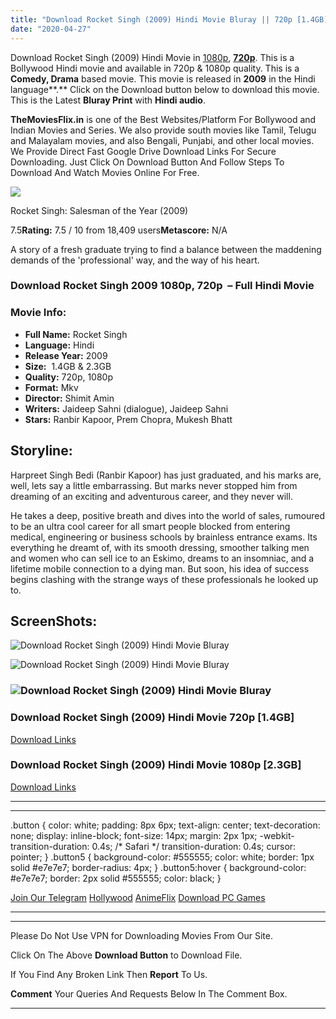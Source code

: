 ```yaml
---
title: "Download Rocket Singh (2009) Hindi Movie Bluray || 720p [1.4GB] || 1080p [2.3GB]"
date: "2020-04-27"
---
```


Download Rocket Singh (2009) Hindi Movie in [1080p](https://1moviesflix.com/1080p-movies/), [**720p**](https://1moviesflix.com/720p-movies/). This is a Bollywood Hindi movie and available in 720p & 1080p quality. This is a **Comedy, Drama** based movie. This movie is released in **2009** in the Hindi language**.** Click on the Download button below to download this movie. This is the Latest **Bluray Print** with **Hindi audio**.

**TheMoviesFlix.in** is one of the Best Websites/Platform For Bollywood and Indian Movies and Series. We also provide south movies like Tamil, Telugu and Malayalam movies, and also Bengali, Punjabi, and other local movies. We Provide Direct Fast Google Drive Download Links For Secure Downloading. Just Click On Download Button And Follow Steps To Download And Watch Movies Online For Free.

[![](https://m.media-amazon.com/images/M/MV5BNDdhYjZiNjYtZmNhZS00NWFiLWFlNzgtNzRkMTU4ZWUwNTE4XkEyXkFqcGdeQXVyNTkzNDQ4ODc@._V1_SX300.jpg)](https://www.imdb.com/title/tt1434447/ "Rocket Singh: Salesman of the Year")

Rocket Singh: Salesman of the Year (2009)

7.5**Rating:** 7.5 / 10 from 18,409 users**Metascore:** N/A

A story of a fresh graduate trying to find a balance between the maddening demands of the 'professional' way, and the way of his heart.

### Download Rocket Singh 2009 1080p, 720p  – Full Hindi Movie

### Movie Info:

- **Full Name:** Rocket Singh
- **Language:** Hindi
- **Release Year:** 2009
- **Size:**  1.4GB & 2.3GB
- **Quality:** 720p, 1080p
- **Format:** Mkv
- **Director:** Shimit Amin
- **Writers:** Jaideep Sahni (dialogue), Jaideep Sahni
- **Stars:** Ranbir Kapoor, Prem Chopra, Mukesh Bhatt

## Storyline:

Harpreet Singh Bedi (Ranbir Kapoor) has just graduated, and his marks are, well, lets say a little embarrassing. But marks never stopped him from dreaming of an exciting and adventurous career, and they never will.

He takes a deep, positive breath and dives into the world of sales, rumoured to be an ultra cool career for all smart people blocked from entering medical, engineering or business schools by brainless entrance exams. Its everything he dreamt of, with its smooth dressing, smoother talking men and women who can sell ice to an Eskimo, dreams to an insomniac, and a lifetime mobile connection to a dying man. But soon, his idea of success begins clashing with the strange ways of these professionals he looked up to.

## ScreenShots:

![Download Rocket Singh (2009) Hindi Movie Bluray](https://m.media-amazon.com/images/M/MV5BNTc2MzU4ODQ0M15BMl5BanBnXkFtZTgwNzI0NjU0MDI@._V1_QL50_SY1000_CR0,0,1500,1000_AL_.jpg)

![Download Rocket Singh (2009) Hindi Movie Bluray](https://m.media-amazon.com/images/M/MV5BMjI0OTU0NDU0M15BMl5BanBnXkFtZTgwNjI0NjU0MDI@._V1_QL50_SY1000_CR0,0,1500,1000_AL_.jpg)

### ![Download Rocket Singh (2009) Hindi Movie Bluray](https://m.media-amazon.com/images/M/MV5BMTEwOTM0NDgwODleQTJeQWpwZ15BbWU3MDA1MzA1MDM@._V1_QL50_SY1000_CR0,0,1336,1000_AL_.jpg)

### Download Rocket Singh (2009) Hindi Movie 720p \[1.4GB\]

[Download Links](https://1moviesflix.com?a270777880=TVpuazhGMmxHUFZjOWRlSDNncnU2ZzgyNWJXVktWak8wczB5UFVwR0hWSndEbzdnSytzb0RvamozVEg4aVFWeDQ5aHl1WWlGNjR6aTQrK1REb3VOZ3dCaHRsMUp2V0M5Z3dXQUlWY3J2MTA9)

### Download Rocket Singh (2009) Hindi Movie 1080p \[2.3GB\] 

[Download Links](https://1moviesflix.com?a270777880=TVpuazhGMmxHUFZjOWRlSDNncnU2ZzgyNWJXVktWak8wczB5UFVwR0hWSndEbzdnSytzb0RvamozVEg4aVFWeHkxdTNSa2xoazFkUk9Ybll2U1NLTDJoeGY3YlBzd2ZSQUlob21GcitrMFk9)

* * *

* * *

.button { color: white; padding: 8px 6px; text-align: center; text-decoration: none; display: inline-block; font-size: 14px; margin: 2px 1px; -webkit-transition-duration: 0.4s; /\* Safari \*/ transition-duration: 0.4s; cursor: pointer; } .button5 { background-color: #555555; color: white; border: 1px solid #e7e7e7; border-radius: 4px; } .button5:hover { background-color: #e7e7e7; border: 2px solid #555555; color: black; }

[Join Our Telegram](http://gdrivepro.xyz/join.php) [Hollywood](https://moviesverse.com/) [AnimeFlix](https://animeflix.in/) [Download PC Games](https://gamesflix.net/)  

* * *

* * *

  

Please Do Not Use VPN for Downloading Movies From Our Site.

Click On The Above **Download Button** to Download File.

If You Find Any Broken Link Then **Report** To Us.

**Comment** Your Queries And Requests Below In The Comment Box.

* * *
